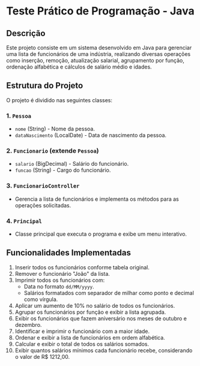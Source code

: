 # Teste Prático de Programação - Java

## Descrição
Este projeto consiste em um sistema desenvolvido em Java para gerenciar uma lista de funcionários de uma indústria, realizando diversas operações como inserção, remoção, atualização salarial, agrupamento por função, ordenação alfabética e cálculos de salário médio e idades.

## Estrutura do Projeto
O projeto é dividido nas seguintes classes:

### 1. `Pessoa`
- `nome` (String) - Nome da pessoa.
- `dataNascimento` (LocalDate) - Data de nascimento da pessoa.

### 2. `Funcionario` (extende `Pessoa`)
- `salario` (BigDecimal) - Salário do funcionário.
- `funcao` (String) - Cargo do funcionário.

### 3. `FuncionarioController`
- Gerencia a lista de funcionários e implementa os métodos para as operações solicitadas.

### 4. `Principal`
- Classe principal que executa o programa e exibe um menu interativo.

## Funcionalidades Implementadas
1. Inserir todos os funcionários conforme tabela original.
2. Remover o funcionário "João" da lista.
3. Imprimir todos os funcionários com:
    - Data no formato `dd/MM/yyyy`.
    - Salários formatados com separador de milhar como ponto e decimal como vírgula.
4. Aplicar um aumento de 10% no salário de todos os funcionários.
5. Agrupar os funcionários por função e exibir a lista agrupada.
6. Exibir os funcionários que fazem aniversário nos meses de outubro e dezembro.
7. Identificar e imprimir o funcionário com a maior idade.
8. Ordenar e exibir a lista de funcionários em ordem alfabética.
9. Calcular e exibir o total de todos os salários somados.
10. Exibir quantos salários mínimos cada funcionário recebe, considerando o valor de R$ 1212,00.

